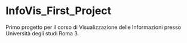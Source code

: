 # InfoVis_First_Project
Primo progetto per il corso di Visualizzazione delle Informazioni presso Università degli studi Roma 3.
